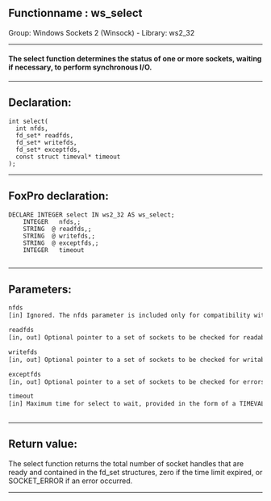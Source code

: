<link rel="stylesheet" type="text/css" href="../../css/win32api.css">  
<link rel="stylesheet" href="https://cdnjs.cloudflare.com/ajax/libs/font-awesome/4.7.0/css/font-awesome.min.css">

## Functionname : ws_select
Group: Windows Sockets 2 (Winsock) - Library: ws2_32    
***  


#### The <Strong>select</Strong> function determines the status of one or more sockets, waiting if necessary, to perform synchronous I/O.

***  


## Declaration:
```foxpro  
int select(
  int nfds,
  fd_set* readfds,
  fd_set* writefds,
  fd_set* exceptfds,
  const struct timeval* timeout
);  
```  
***  


## FoxPro declaration:
```foxpro  
DECLARE INTEGER select IN ws2_32 AS ws_select;
	INTEGER   nfds,;
	STRING  @ readfds,;
	STRING  @ writefds,;
	STRING  @ exceptfds,;
	INTEGER   timeout
  
```  
***  


## Parameters:
```txt  
nfds
[in] Ignored. The nfds parameter is included only for compatibility with Berkeley sockets.

readfds
[in, out] Optional pointer to a set of sockets to be checked for readability.

writefds
[in, out] Optional pointer to a set of sockets to be checked for writability

exceptfds
[in, out] Optional pointer to a set of sockets to be checked for errors.

timeout
[in] Maximum time for select to wait, provided in the form of a TIMEVAL structure.
  
```  
***  


## Return value:
The select function returns the total number of socket handles that are ready and contained in the fd_set structures, zero if the time limit expired, or SOCKET_ERROR if an error occurred.  
***  

